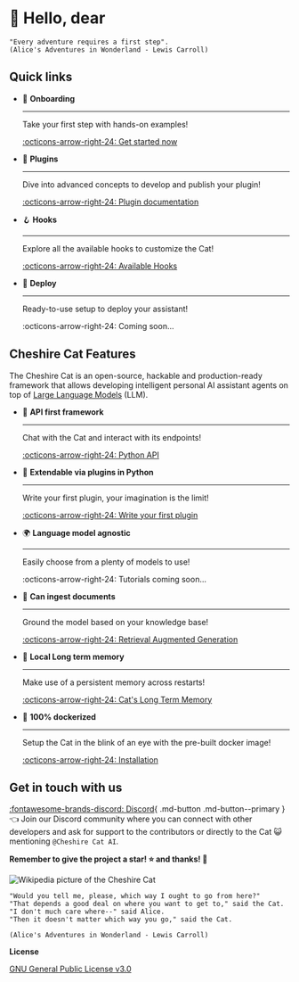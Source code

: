# &#128075; Hello, dear

```
"Every adventure requires a first step".
(Alice's Adventures in Wonderland - Lewis Carroll)
```

## Quick links

<div class="grid cards" markdown>

- &#127939; __Onboarding__

    ---

    Take your first step with hands-on examples!

    [:octicons-arrow-right-24: Get started now](quickstart/introduction.md)

- &#128268; __Plugins__

    ---

    Dive into advanced concepts to develop and publish your plugin!

    [:octicons-arrow-right-24: Plugin documentation](plugins/plugins.md)

- &#129693; __Hooks__

    ---

    Explore all the available hooks to customize the Cat!

    [:octicons-arrow-right-24: Available Hooks](plugins/hooks.md#available-hooks)

- &#128640; __Deploy__

    ---

    Ready-to-use setup to deploy your assistant!

    :octicons-arrow-right-24: Coming soon...

</div>

## Cheshire Cat Features

The Cheshire Cat is an open-source, hackable and production-ready framework that allows developing intelligent personal
AI assistant agents on top of [Large Language Models](framework/cat-components/llm.md) (LLM).

<div class="grid cards" markdown>

- &#129520; __API first framework__

    ---

    Chat with the Cat and interact with its endpoints!

    [:octicons-arrow-right-24: Python API](production/clientlib/clientlib-python.md)

- &#128640; __Extendable via plugins in Python__

    ---

    Write your first plugin, your imagination is the limit!

    [:octicons-arrow-right-24: Write your first plugin](quickstart/prepare-plugin.md)

- &#127757; __Language model agnostic__

    ---

    Easily choose from a plenty of models to use!

    :octicons-arrow-right-24: Tutorials coming soon...

- &#128220; __Can ingest documents__

    ---

    Ground the model based on your knowledge base!

    [:octicons-arrow-right-24: Retrieval Augmented Generation](framework/llm-concepts/rag.md)

- &#128024; __Local Long term memory__

    ---

    Make use of a persistent memory across restarts!

    [:octicons-arrow-right-24: Cat's Long Term Memory](framework/cat-components/memory/long_term_memory.md)

- &#128011; __100% dockerized__

    ---

    Setup the Cat in the blink of an eye with the pre-built docker image!

    [:octicons-arrow-right-24: Installation](quickstart/installation-configuration.md)

</div>

## Get in touch with us

[:fontawesome-brands-discord: Discord](https://discord.gg/bHX5sNFCYU){ .md-button .md-button--primary } &#128072;
Join our Discord community where you can
connect with other developers and ask for support to the contributors or directly to the Cat &#128570;
mentioning `@Cheshire Cat AI`.

**Remember to give the project a star! &#11088; and thanks! &#128591;**

![Wikipedia picture of the Cheshire Cat](assets/img/cheshire-cat-tree-shade.jpg)

    "Would you tell me, please, which way I ought to go from here?"
    "That depends a good deal on where you want to get to," said the Cat.
    "I don't much care where--" said Alice.
    "Then it doesn't matter which way you go," said the Cat.

    (Alice's Adventures in Wonderland - Lewis Carroll)

__License__

[GNU General Public License v3.0](https://raw.githubusercontent.com/cheshire-cat-ai/core/main/LICENSE)
